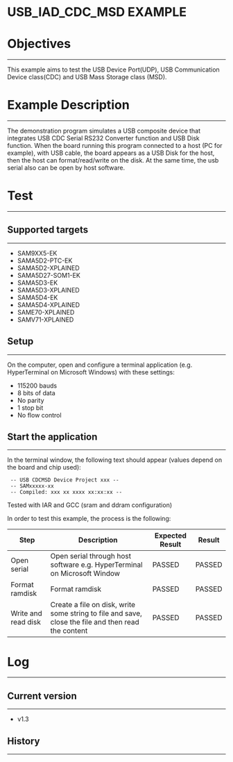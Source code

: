 USB_IAD_CDC_MSD EXAMPLE
=======================

# Objectives
------------
This example aims to test the USB Device Port(UDP), USB Communication Device
class(CDC) and USB Mass Storage class (MSD).

# Example Description
---------------------
The demonstration program simulates a USB composite device that integrates USB
CDC Serial RS232 Converter function and USB Disk function. When the board
running this program connected to a host (PC for example), with USB cable, the
board appears as a USB Disk for the host, then the host can format/read/write
on the disk. At the same time, the usb serial also can be open by host
software.

# Test
------
## Supported targets
--------------------
* SAM9XX5-EK
* SAMA5D2-PTC-EK
* SAMA5D2-XPLAINED
* SAMA5D27-SOM1-EK
* SAMA5D3-EK
* SAMA5D3-XPLAINED
* SAMA5D4-EK
* SAMA5D4-XPLAINED
* SAME70-XPLAINED
* SAMV71-XPLAINED

## Setup
--------
On the computer, open and configure a terminal application
(e.g. HyperTerminal on Microsoft Windows) with these settings:
 - 115200 bauds
 - 8 bits of data
 - No parity
 - 1 stop bit
 - No flow control

## Start the application
------------------------

In the terminal window, the following text should appear (values depend on the
board and chip used):
```
 -- USB CDCMSD Device Project xxx --
 -- SAMxxxxx-xx
 -- Compiled: xxx xx xxxx xx:xx:xx --
```

Tested with IAR and GCC (sram and ddram configuration)

In order to test this example, the process is the following:

Step | Description | Expected Result | Result
-----|-------------|-----------------|-------
Open serial | Open serial through host software e.g. HyperTerminal on Microsoft Window | PASSED | PASSED
Format ramdisk | Format ramdisk | PASSED | PASSED
Write and read disk | Create a file on disk, write some string to file and save, close the file and then read the content | PASSED | PASSED


# Log
-----

## Current version
------------------
 - v1.3

## History
----------
